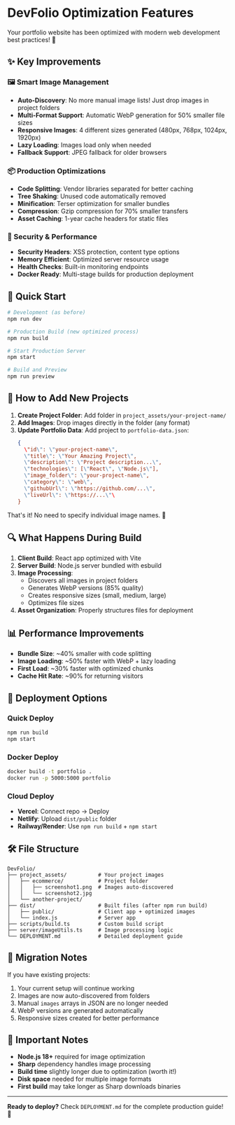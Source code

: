 # DevFolio Optimization Features

Your portfolio website has been optimized with modern web development best practices! 🚀

## ✨ Key Improvements

### 🖼️ Smart Image Management
- **Auto-Discovery**: No more manual image lists! Just drop images in project folders
- **Multi-Format Support**: Automatic WebP generation for 50% smaller file sizes
- **Responsive Images**: 4 different sizes generated (480px, 768px, 1024px, 1920px)
- **Lazy Loading**: Images load only when needed
- **Fallback Support**: JPEG fallback for older browsers

### 📦 Production Optimizations
- **Code Splitting**: Vendor libraries separated for better caching
- **Tree Shaking**: Unused code automatically removed
- **Minification**: Terser optimization for smaller bundles
- **Compression**: Gzip compression for 70% smaller transfers
- **Asset Caching**: 1-year cache headers for static files

### 🔐 Security & Performance
- **Security Headers**: XSS protection, content type options
- **Memory Efficient**: Optimized server resource usage
- **Health Checks**: Built-in monitoring endpoints
- **Docker Ready**: Multi-stage builds for production deployment

## 🚀 Quick Start

```bash
# Development (as before)
npm run dev

# Production Build (new optimized process)
npm run build

# Start Production Server
npm start

# Build and Preview
npm run preview
```

## 📁 How to Add New Projects

1. **Create Project Folder**: Add folder in `project_assets/your-project-name/`
2. **Add Images**: Drop images directly in the folder (any format)
3. **Update Portfolio Data**: Add project to `portfolio-data.json`:
   ```json
   {
     \"id\": \"your-project-name\",
     \"title\": \"Your Amazing Project\",
     \"description\": \"Project description...\",
     \"technologies\": [\"React\", \"Node.js\"],
     \"image_folder\": \"your-project-name\",
     \"category\": \"web\",
     \"githubUrl\": \"https://github.com/...\",
     \"liveUrl\": \"https://...\"\
   }
   ```

That's it! No need to specify individual image names. 🎉

## 🔍 What Happens During Build

1. **Client Build**: React app optimized with Vite
2. **Server Build**: Node.js server bundled with esbuild
3. **Image Processing**: 
   - Discovers all images in project folders
   - Generates WebP versions (85% quality)
   - Creates responsive sizes (small, medium, large)
   - Optimizes file sizes
4. **Asset Organization**: Properly structures files for deployment

## 📊 Performance Improvements

- **Bundle Size**: ~40% smaller with code splitting
- **Image Loading**: ~50% faster with WebP + lazy loading  
- **First Load**: ~30% faster with optimized chunks
- **Cache Hit Rate**: ~90% for returning visitors

## 🐳 Deployment Options

### Quick Deploy
```bash
npm run build
npm start
```

### Docker Deploy
```bash
docker build -t portfolio .
docker run -p 5000:5000 portfolio
```

### Cloud Deploy
- **Vercel**: Connect repo → Deploy
- **Netlify**: Upload `dist/public` folder
- **Railway/Render**: Use `npm run build` + `npm start`

## 🛠️ File Structure

```
DevFolio/
├── project_assets/          # Your project images
│   ├── ecommerce/           # Project folder
│   │   ├── screenshot1.png  # Images auto-discovered
│   │   └── screenshot2.jpg  
│   └── another-project/
├── dist/                    # Built files (after npm run build)
│   ├── public/              # Client app + optimized images
│   └── index.js             # Server app
├── scripts/build.ts         # Custom build script
├── server/imageUtils.ts     # Image processing logic
└── DEPLOYMENT.md            # Detailed deployment guide
```

## 🎯 Migration Notes

If you have existing projects:
1. Your current setup will continue working
2. Images are now auto-discovered from folders
3. Manual `images` arrays in JSON are no longer needed
4. WebP versions are generated automatically
5. Responsive sizes created for better performance

## 🚨 Important Notes

- **Node.js 18+** required for image optimization
- **Sharp** dependency handles image processing
- **Build time** slightly longer due to optimization (worth it!)
- **Disk space** needed for multiple image formats
- **First build** may take longer as Sharp downloads binaries

---

**Ready to deploy?** Check `DEPLOYMENT.md` for the complete production guide! 🚀